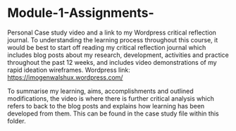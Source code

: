 # Module-1-Assignments-
Personal Case study video and a link to my Wordpress critical reflection journal. 
To understanding the learning process throughout this course, it would be best to start off reading my critical reflection journal which includes blog posts about my research, development, activities and practice throughout the past 12 weeks, and includes video demonstrations of my rapid ideation wireframes. 
Wordpress link: https://imogenwalshux.wordpress.com/

To summarise my learning, aims, accomplishments and outlined modifications, the video is where there is further critical analysis which refers to back to the blog posts and explains how learning has been developed from them. This can be found in the case study file within this folder. 
